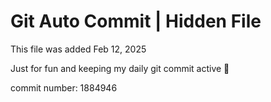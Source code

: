 # Git Auto Commit | Hidden File

This file was added Feb 12, 2025

Just for fun and keeping my daily git commit active 🤪

commit number: 1884946
